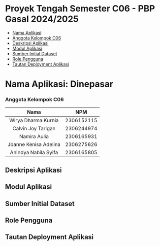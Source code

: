 # Proyek Tengah Semester C06 - PBP Gasal 2024/2025
- [Nama Aplikasi](#nama-aplikasi-dinepasar)
- [Anggota Kelompok C06](#anggota-kelompok-c06)
- [Deskripsi Aplikasi](#deskripsi-aplikasi)
- [Modul Aplikasi](#modul-aplikasi)
- [Sumber Initial Dataset](#sumber-initial-dataset)
- [Role Pengguna](#role-pengguna)
- [Tautan Deployment Aplikasi](#tautan-deployment-aplikasi)

# Nama Aplikasi: Dinepasar


### Anggota Kelompok C06
| Nama | NPM |
| :--------------: | :--------: |
| Wirya Dharma Kurnia | 2306152115 |
| Calvin Joy Tarigan | 2306244974 |
| Namira Aulia | 2306165931 |
| Joanne Kenisa Adelina | 2306275626 |
| Anindya Nabila Syifa | 2306165805 |


## Deskripsi Aplikasi


## Modul Aplikasi


## Sumber Initial Dataset


## Role Pengguna


## Tautan Deployment Aplikasi